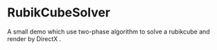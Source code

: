 # RubikCubeSolver
A small demo which use two-phase algorithm to solve a rubikcube and render by DirectX .
